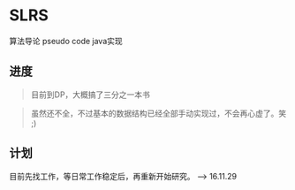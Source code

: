 # SLRS
算法导论 pseudo code java实现
## 进度

> 目前到DP，大概搞了三分之一本书  

> 虽然还不全，不过基本的数据结构已经全部手动实现过，不会再心虚了。笑 ;)

## 计划

目前先找工作，等日常工作稳定后，再重新开始研究。  --> 16.11.29
